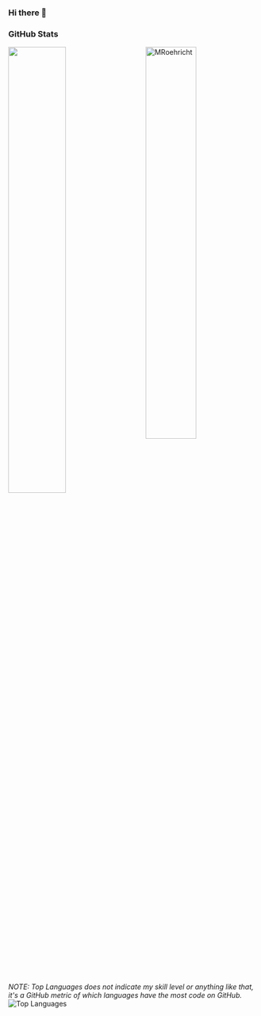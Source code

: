 ### Hi there 👋

<!--
**MRoehricht/MRoehricht** is a ✨ _special_ ✨ repository because its `README.md` (this file) appears on your GitHub profile.

Here are some ideas to get you started:

- 🔭 I’m currently working on ...
- 🌱 I’m currently learning ...
- 👯 I’m looking to collaborate on ...
- 🤔 I’m looking for help with ...
- 💬 Ask me about ...
- 📫 How to reach me: ...
- 😄 Pronouns: ...
- ⚡ Fun fact: ...
-->


### GitHub Stats

<img src="https://github-readme-stats.vercel.app/api?count_private=true&username=MRoehricht&show_icons=true&theme=dark" alt="MRoehricht" width="45%" align="right"/>
<img src="https://github-readme-streak-stats.herokuapp.com/?user=MRoehricht&theme=dark" width="48%" >

_NOTE: Top Languages does not indicate my skill level or anything like that, it's a GitHub metric of which languages have the most code on GitHub._  
![Top Languages](https://github-readme-stats.vercel.app/api/top-langs/?username=MRoehricht&layout=compact&theme=dark)
